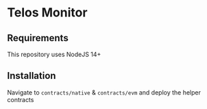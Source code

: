 # Telos Monitor

## Requirements

This repository uses NodeJS 14+

## Installation

Navigate to `contracts/native` & `contracts/evm` and deploy the helper contracts
